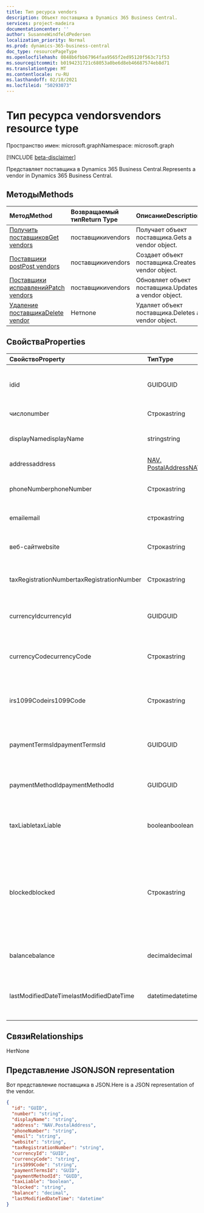```yaml
---
title: Тип ресурса vendors
description: Объект поставщика в Dynamics 365 Business Central.
services: project-madeira
documentationcenter: ''
author: SusanneWindfeldPedersen
localization_priority: Normal
ms.prod: dynamics-365-business-central
doc_type: resourcePageType
ms.openlocfilehash: 0848b6fbb67964faa9565f2ed95120f563c71f53
ms.sourcegitcommit: b0194231721c68053a0be6d8eb46687574eb8d71
ms.translationtype: MT
ms.contentlocale: ru-RU
ms.lasthandoff: 02/18/2021
ms.locfileid: "50293073"
---
```

# <a name="vendors-resource-type"></a><span data-ttu-id="a1c35-103">Тип ресурса vendors</span><span class="sxs-lookup"><span data-stu-id="a1c35-103">vendors resource type</span></span>

<span data-ttu-id="a1c35-104">Пространство имен: microsoft.graph</span><span class="sxs-lookup"><span data-stu-id="a1c35-104">Namespace: microsoft.graph</span></span>

[!INCLUDE [beta-disclaimer](../../includes/beta-disclaimer.md)]

<span data-ttu-id="a1c35-105">Представляет поставщика в Dynamics 365 Business Central.</span><span class="sxs-lookup"><span data-stu-id="a1c35-105">Represents a vendor in Dynamics 365 Business Central.</span></span>

## <a name="methods"></a><span data-ttu-id="a1c35-106">Методы</span><span class="sxs-lookup"><span data-stu-id="a1c35-106">Methods</span></span>

| <span data-ttu-id="a1c35-107">Метод</span><span class="sxs-lookup"><span data-stu-id="a1c35-107">Method</span></span>       | <span data-ttu-id="a1c35-108">Возвращаемый тип</span><span class="sxs-lookup"><span data-stu-id="a1c35-108">Return Type</span></span>  |<span data-ttu-id="a1c35-109">Описание</span><span class="sxs-lookup"><span data-stu-id="a1c35-109">Description</span></span>|
|:---------------|:--------|:----------|
|[<span data-ttu-id="a1c35-110">Получить поставщиков</span><span class="sxs-lookup"><span data-stu-id="a1c35-110">Get vendors</span></span>](../api/dynamics-vendor-get.md)|<span data-ttu-id="a1c35-111">поставщики</span><span class="sxs-lookup"><span data-stu-id="a1c35-111">vendors</span></span>|<span data-ttu-id="a1c35-112">Получает объект поставщика.</span><span class="sxs-lookup"><span data-stu-id="a1c35-112">Gets a vendor object.</span></span>|
|[<span data-ttu-id="a1c35-113">Поставщики post</span><span class="sxs-lookup"><span data-stu-id="a1c35-113">Post vendors</span></span>](../api/dynamics-create-vendor.md)|<span data-ttu-id="a1c35-114">поставщики</span><span class="sxs-lookup"><span data-stu-id="a1c35-114">vendors</span></span>|<span data-ttu-id="a1c35-115">Создает объект поставщика.</span><span class="sxs-lookup"><span data-stu-id="a1c35-115">Creates a vendor object.</span></span>|
|[<span data-ttu-id="a1c35-116">Поставщики исправлений</span><span class="sxs-lookup"><span data-stu-id="a1c35-116">Patch vendors</span></span>](../api/dynamics-vendor-update.md)|<span data-ttu-id="a1c35-117">поставщики</span><span class="sxs-lookup"><span data-stu-id="a1c35-117">vendors</span></span>|<span data-ttu-id="a1c35-118">Обновляет объект поставщика.</span><span class="sxs-lookup"><span data-stu-id="a1c35-118">Updates a vendor object.</span></span>|
|[<span data-ttu-id="a1c35-119">Удаление поставщика</span><span class="sxs-lookup"><span data-stu-id="a1c35-119">Delete vendor</span></span>](../api/dynamics-vendor-delete.md)|<span data-ttu-id="a1c35-120">Нет</span><span class="sxs-lookup"><span data-stu-id="a1c35-120">none</span></span>|<span data-ttu-id="a1c35-121">Удаляет объект поставщика.</span><span class="sxs-lookup"><span data-stu-id="a1c35-121">Deletes a vendor object.</span></span>|

## <a name="properties"></a><span data-ttu-id="a1c35-122">Свойства</span><span class="sxs-lookup"><span data-stu-id="a1c35-122">Properties</span></span>
| <span data-ttu-id="a1c35-123">Свойство</span><span class="sxs-lookup"><span data-stu-id="a1c35-123">Property</span></span>     | <span data-ttu-id="a1c35-124">Тип</span><span class="sxs-lookup"><span data-stu-id="a1c35-124">Type</span></span>   |<span data-ttu-id="a1c35-125">Описание</span><span class="sxs-lookup"><span data-stu-id="a1c35-125">Description</span></span>|
|:---------------|:--------|:----------|
|<span data-ttu-id="a1c35-126">id</span><span class="sxs-lookup"><span data-stu-id="a1c35-126">id</span></span>|<span data-ttu-id="a1c35-127">GUID</span><span class="sxs-lookup"><span data-stu-id="a1c35-127">GUID</span></span>|<span data-ttu-id="a1c35-128">Уникальный ИД поставщика.</span><span class="sxs-lookup"><span data-stu-id="a1c35-128">The unique ID of the vendor.</span></span> <span data-ttu-id="a1c35-129">Нередактируемое.</span><span class="sxs-lookup"><span data-stu-id="a1c35-129">Non-editable.</span></span>|
|<span data-ttu-id="a1c35-130">число</span><span class="sxs-lookup"><span data-stu-id="a1c35-130">number</span></span>|<span data-ttu-id="a1c35-131">Строка</span><span class="sxs-lookup"><span data-stu-id="a1c35-131">string</span></span>|<span data-ttu-id="a1c35-132">Номер поставщика.</span><span class="sxs-lookup"><span data-stu-id="a1c35-132">The vendor number.</span></span>|
|<span data-ttu-id="a1c35-133">displayName</span><span class="sxs-lookup"><span data-stu-id="a1c35-133">displayName</span></span>|<span data-ttu-id="a1c35-134">string</span><span class="sxs-lookup"><span data-stu-id="a1c35-134">string</span></span>|<span data-ttu-id="a1c35-135">Отображаемая фамилия поставщика.</span><span class="sxs-lookup"><span data-stu-id="a1c35-135">The vendor's display name.</span></span>|
|<span data-ttu-id="a1c35-136">address</span><span class="sxs-lookup"><span data-stu-id="a1c35-136">address</span></span>|[<span data-ttu-id="a1c35-137">NAV. PostalAddress</span><span class="sxs-lookup"><span data-stu-id="a1c35-137">NAV.PostalAddress</span></span>](../resources/dynamics-complextypes.md)|<span data-ttu-id="a1c35-138">Адрес поставщика.</span><span class="sxs-lookup"><span data-stu-id="a1c35-138">The vendor's address.</span></span>|
|<span data-ttu-id="a1c35-139">phoneNumber</span><span class="sxs-lookup"><span data-stu-id="a1c35-139">phoneNumber</span></span>|<span data-ttu-id="a1c35-140">Строка</span><span class="sxs-lookup"><span data-stu-id="a1c35-140">string</span></span>|<span data-ttu-id="a1c35-141">Номер телефона поставщика.</span><span class="sxs-lookup"><span data-stu-id="a1c35-141">The vendor's telephone number.</span></span>|
|<span data-ttu-id="a1c35-142">email</span><span class="sxs-lookup"><span data-stu-id="a1c35-142">email</span></span>|<span data-ttu-id="a1c35-143">строка</span><span class="sxs-lookup"><span data-stu-id="a1c35-143">string</span></span>|<span data-ttu-id="a1c35-144">Адрес электронной почты поставщика.</span><span class="sxs-lookup"><span data-stu-id="a1c35-144">The vendor's email address.</span></span>|
|<span data-ttu-id="a1c35-145">веб-сайт</span><span class="sxs-lookup"><span data-stu-id="a1c35-145">website</span></span>|<span data-ttu-id="a1c35-146">Строка</span><span class="sxs-lookup"><span data-stu-id="a1c35-146">string</span></span>|<span data-ttu-id="a1c35-147">Адрес веб-сайта поставщика.</span><span class="sxs-lookup"><span data-stu-id="a1c35-147">The vendor's website address.</span></span>|
|<span data-ttu-id="a1c35-148">taxRegistrationNumber</span><span class="sxs-lookup"><span data-stu-id="a1c35-148">taxRegistrationNumber</span></span>|<span data-ttu-id="a1c35-149">Строка</span><span class="sxs-lookup"><span data-stu-id="a1c35-149">string</span></span>|<span data-ttu-id="a1c35-150">Номер регистрации налога поставщика.</span><span class="sxs-lookup"><span data-stu-id="a1c35-150">The vendor's tax registration number.</span></span>|
|<span data-ttu-id="a1c35-151">currencyId</span><span class="sxs-lookup"><span data-stu-id="a1c35-151">currencyId</span></span>|<span data-ttu-id="a1c35-152">GUID</span><span class="sxs-lookup"><span data-stu-id="a1c35-152">GUID</span></span>|<span data-ttu-id="a1c35-153">Код валюты по умолчанию для поставщика.</span><span class="sxs-lookup"><span data-stu-id="a1c35-153">The default currency code ID for the vendor.</span></span>|
|<span data-ttu-id="a1c35-154">currencyCode</span><span class="sxs-lookup"><span data-stu-id="a1c35-154">currencyCode</span></span>|<span data-ttu-id="a1c35-155">Строка</span><span class="sxs-lookup"><span data-stu-id="a1c35-155">string</span></span>|<span data-ttu-id="a1c35-156">Код валюты по умолчанию для поставщика.</span><span class="sxs-lookup"><span data-stu-id="a1c35-156">The default currency code for the vendor.</span></span>|
|<span data-ttu-id="a1c35-157">irs1099Code</span><span class="sxs-lookup"><span data-stu-id="a1c35-157">irs1099Code</span></span>|<span data-ttu-id="a1c35-158">Строка</span><span class="sxs-lookup"><span data-stu-id="a1c35-158">string</span></span>|<span data-ttu-id="a1c35-159">Указывает код 1099 для поставщика.</span><span class="sxs-lookup"><span data-stu-id="a1c35-159">Specifies a 1099 code for the vendor.</span></span> <span data-ttu-id="a1c35-160">Только для США.</span><span class="sxs-lookup"><span data-stu-id="a1c35-160">US only.</span></span>|
|<span data-ttu-id="a1c35-161">paymentTermsId</span><span class="sxs-lookup"><span data-stu-id="a1c35-161">paymentTermsId</span></span>|<span data-ttu-id="a1c35-162">GUID</span><span class="sxs-lookup"><span data-stu-id="a1c35-162">GUID</span></span>|<span data-ttu-id="a1c35-163">ИД условий оплаты по умолчанию для поставщика.</span><span class="sxs-lookup"><span data-stu-id="a1c35-163">The default payment terms ID for the vendor.</span></span>|
|<span data-ttu-id="a1c35-164">paymentMethodId</span><span class="sxs-lookup"><span data-stu-id="a1c35-164">paymentMethodId</span></span>|<span data-ttu-id="a1c35-165">GUID</span><span class="sxs-lookup"><span data-stu-id="a1c35-165">GUID</span></span>|<span data-ttu-id="a1c35-166">ИД метода оплаты по умолчанию для поставщика.</span><span class="sxs-lookup"><span data-stu-id="a1c35-166">The default payment method ID for the vendor.</span></span>|
|<span data-ttu-id="a1c35-167">taxLiable</span><span class="sxs-lookup"><span data-stu-id="a1c35-167">taxLiable</span></span>|<span data-ttu-id="a1c35-168">boolean</span><span class="sxs-lookup"><span data-stu-id="a1c35-168">boolean</span></span>|<span data-ttu-id="a1c35-169">Указывает, несет ли поставщик ответственность за налоги.</span><span class="sxs-lookup"><span data-stu-id="a1c35-169">Specifies if the vendor is liable for tax.</span></span>|
|<span data-ttu-id="a1c35-170">blocked</span><span class="sxs-lookup"><span data-stu-id="a1c35-170">blocked</span></span>|<span data-ttu-id="a1c35-171">Строка</span><span class="sxs-lookup"><span data-stu-id="a1c35-171">string</span></span>|<span data-ttu-id="a1c35-172">Указывает, какие транзакции с поставщиком не могут быть опубликованы.</span><span class="sxs-lookup"><span data-stu-id="a1c35-172">Specifies which transactions with the vendor that cannot be posted.</span></span> <span data-ttu-id="a1c35-173">Accepted values are blank, Payment or All</span><span class="sxs-lookup"><span data-stu-id="a1c35-173">Accepted values are blank, Payment or All</span></span>|
|<span data-ttu-id="a1c35-174">balance</span><span class="sxs-lookup"><span data-stu-id="a1c35-174">balance</span></span>|<span data-ttu-id="a1c35-175">decimal</span><span class="sxs-lookup"><span data-stu-id="a1c35-175">decimal</span></span>|<span data-ttu-id="a1c35-176">Баланс поставщика.</span><span class="sxs-lookup"><span data-stu-id="a1c35-176">The vendor's balance.</span></span> <span data-ttu-id="a1c35-177">Только для чтения.</span><span class="sxs-lookup"><span data-stu-id="a1c35-177">Read-Only.</span></span>|
|<span data-ttu-id="a1c35-178">lastModifiedDateTime</span><span class="sxs-lookup"><span data-stu-id="a1c35-178">lastModifiedDateTime</span></span>|<span data-ttu-id="a1c35-179">datetime</span><span class="sxs-lookup"><span data-stu-id="a1c35-179">datetime</span></span>|<span data-ttu-id="a1c35-180">Дата последнего изменения поставщика.</span><span class="sxs-lookup"><span data-stu-id="a1c35-180">The last datetime the vendor was modified.</span></span> <span data-ttu-id="a1c35-181">Только для чтения.</span><span class="sxs-lookup"><span data-stu-id="a1c35-181">Read-Only.</span></span>|  


## <a name="relationships"></a><span data-ttu-id="a1c35-182">Связи</span><span class="sxs-lookup"><span data-stu-id="a1c35-182">Relationships</span></span>
<span data-ttu-id="a1c35-183">Нет</span><span class="sxs-lookup"><span data-stu-id="a1c35-183">None</span></span>

## <a name="json-representation"></a><span data-ttu-id="a1c35-184">Представление JSON</span><span class="sxs-lookup"><span data-stu-id="a1c35-184">JSON representation</span></span>

<!-- {
  "blockType": "resource",
  "optionalProperties": [],
  "keyProperty": "id",
  "@odata.type": "microsoft.graph.vendor"
}-->

<span data-ttu-id="a1c35-185">Вот представление поставщика в JSON.</span><span class="sxs-lookup"><span data-stu-id="a1c35-185">Here is a JSON representation of the vendor.</span></span>

```json
{
  "id": "GUID",
  "number": "string",
  "displayName": "string",
  "address": "NAV.PostalAddress",
  "phoneNumber": "string",
  "email": "string",
  "website": "string",
  "taxRegistrationNumber": "string",
  "currencyId": "GUID",
  "currencyCode": "string",
  "irs1099Code": "string",
  "paymentTermsId": "GUID",
  "paymentMethodId": "GUID",
  "taxLiable": "boolean",
  "blocked": "string",
  "balance": "decimal",
  "lastModifiedDateTime": "datetime"
}
```



